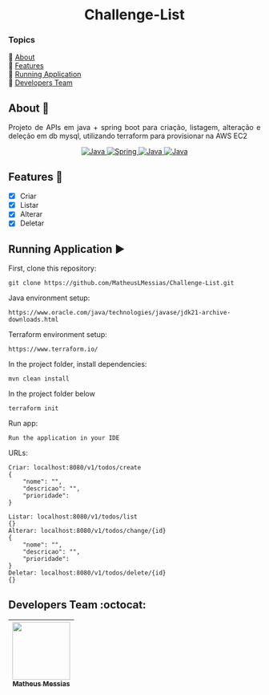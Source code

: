 <h1 align="center">Challenge-List</h1>

### Topics
:small_blue_diamond: [About](#about-book)  
:small_blue_diamond: [Features](#features-wrench)  
:small_blue_diamond: [Running Application](#running-application-arrow_forward)  
:small_blue_diamond: [Developers Team](#developers-team-octocat)  

## About :book:
<p align="justify">
    Projeto de APIs em java + spring boot para criação, listagem, alteração e deleção em db mysql, utilizando terraform para provisionar na AWS EC2
</p>
<p align="center">
    <a href="https://www.java.com/pt-BR/" target="_blank">
        <img src="https://img.shields.io/badge/Java-ED8B00?style=for-the-badge&logo=openjdk&logoColor=white" alt="Java">
    </a>
    <a href="https://spring.io/projects/spring-boot" target="_blank">
        <img src="https://img.shields.io/badge/SpringBoot-6DB33F?style=flat-square&logo=Spring&logoColor=white" alt="Spring">
    </a>
    <a href="https://www.mysql.com/" target="_blank">
        <img src="https://shields.io/badge/MySQL-lightgrey?logo=mysql&style=plastic&logoColor=white&labelColor=blue" alt="Java">
    </a>
    <a href="https://aws.amazon.com/pt/free/?gclid=Cj0KCQjw_-GxBhC1ARIsADGgDjswVqNcYOV_bY4alWjiOLA7Mlj2eANvsgR4sa_i0e6ZZOJGiWci5T4aAr2KEALw_wcB&trk=2ee11bb2-bc40-4546-9852-2c4ad8e8f646&sc_channel=ps&ef_id=Cj0KCQjw_-GxBhC1ARIsADGgDjswVqNcYOV_bY4alWjiOLA7Mlj2eANvsgR4sa_i0e6ZZOJGiWci5T4aAr2KEALw_wcB:G:s&s_kwcid=AL!4422!3!696214219374!e!!g!!aws!15278604629!130587771740&all-free-tier.sort-by=item.additionalFields.SortRank&all-free-tier.sort-order=asc&awsf.Free%20Tier%20Types=*all&awsf.Free%20Tier%20Categories=*all" target="_blank">
        <img src="https://img.shields.io/badge/AWS-232F32?style=for-the-badge&logo=AmazonAWS&logoColor=white" alt="Java">
    </a>
</p>

## Features :wrench:
- [X] Criar
- [X] Listar
- [X] Alterar
- [X] Deletar

## Running Application :arrow_forward:
First, clone this repository:
```
git clone https://github.com/MatheusLMessias/Challenge-List.git
```
Java environment setup:
```
https://www.oracle.com/java/technologies/javase/jdk21-archive-downloads.html
```
Terraform environment setup:
```
https://www.terraform.io/
```
In the project folder, install dependencies:
```
mvn clean install
```
In the project folder below
```
terraform init
```
Run app:
```
Run the application in your IDE

```
URLs:
```
Criar: localhost:8080/v1/todos/create
{
	"nome": "",
	"descricao": "",
	"prioridade":
}

Listar: localhost:8080/v1/todos/list
{}
Alterar: localhost:8080/v1/todos/change/{id}
{
	"nome": "",
	"descricao": "",
	"prioridade":
}
Deletar: localhost:8080/v1/todos/delete/{id}
{}

```

## Developers Team :octocat:
| [<img src="https://avatars.githubusercontent.com/u/101664656" width=115><br><sub>Matheus Messias</sub>](https://github.com/MatheusLMessias) | 
| :---: |
